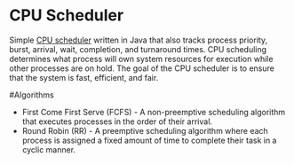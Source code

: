 # CPU Scheduler 
Simple [CPU scheduler](https://en.wikipedia.org/wiki/Scheduling_(computing)) written in Java that also tracks process priority, burst, arrival, wait, completion, and turnaround times. CPU scheduling determines what process will own system resources for execution while other processes are on hold. The goal of the CPU scheduler is to ensure that the system is fast, efficient, and fair. 

#Algorithms
- First Come First Serve (FCFS) - A non-preemptive scheduling algorithm that executes processes in the order of their arrival.
- Round Robin (RR) - A preemptive scheduling algorithm where each process is assigned a fixed amount of time to complete their task in a cyclic manner.
